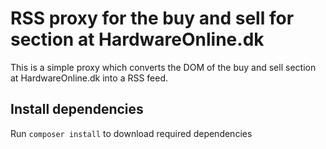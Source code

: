 # RSS proxy for the buy and sell for section at HardwareOnline.dk

This is a simple proxy which converts the DOM of the buy and sell section at HardwareOnline.dk into a RSS feed.

## Install dependencies

Run `composer install` to download required dependencies